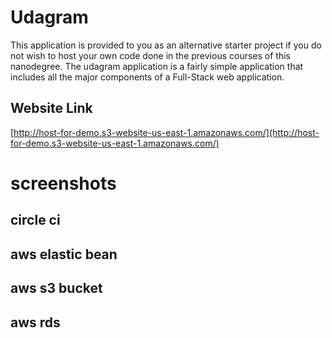 # Udagram

This application is provided to you as an alternative starter project if you do not wish to host your own code done in the previous courses of this nanodegree. The udagram application is a fairly simple application that includes all the major components of a Full-Stack web application.

## Website Link
[http://host-for-demo.s3-website-us-east-1.amazonaws.com/](http://host-for-demo.s3-website-us-east-1.amazonaws.com/)

# screenshots
## circle ci
## aws elastic bean
## aws s3 bucket
## aws rds
